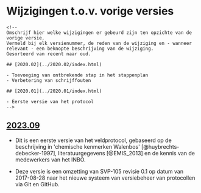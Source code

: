 # Wijzigingen t.o.v. vorige versies

```{=html}
<!--
Omschrijf hier welke wijzigingen er gebeurd zijn ten opzichte van de vorige versie. 
Vermeld bij elk versienummer, de reden van de wijziging en - wanneer relevant - een beknopte beschrijving van de wijziging.
Gesorteerd van recent naar oud. 

## [2020.02](../2020.02/index.html)

- Toevoeging van ontbrekende stap in het stappenplan
- Verbetering van schrijffouten

## [2020.01](../2020.01/index.html)

- Eerste versie van het protocol
-->
```
## [2023.09](../2023.09/index.html)

-   Dit is een eerste versie van het veldprotocol, gebaseerd op de beschrijving in 'chemische kenmerken Walenbos' [@huybrechts-debecker-1997], literatuurgegevens [@EMIS_2013] en de kennis van de medewerkers van het INBO.

-   Deze versie is een omzetting van SVP-105 revisie 0.1 op datum van 2017-08-28 naar het nieuwe systeem van versiebeheer van protocollen via Git en GitHub.
